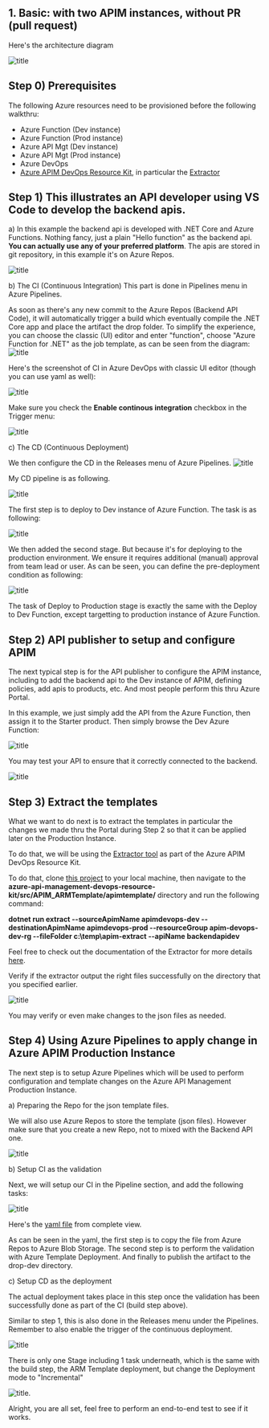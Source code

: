 ## 1. Basic: with two APIM instances, without PR (pull request)
Here's the architecture diagram

![title](images/arch01.png)

## Step 0) Prerequisites
The following Azure resources need to be provisioned before the following walkthru:
* Azure Function (Dev instance)
* Azure Function (Prod instance)
* Azure API Mgt (Dev instance)
* Azure API Mgt (Prod instance)
* Azure DevOps
* [Azure APIM DevOps Resource Kit](https://github.com/Azure/azure-api-management-devops-resource-kit), in particular the [Extractor](https://github.com/Azure/azure-api-management-devops-resource-kit/tree/master/src/APIM_ARMTemplate#Extractor)

## Step 1) This illustrates an API developer using VS Code to develop the backend apis. 

a) In this example the backend api is developed with .NET Core and Azure Functions. Nothing fancy, just a plain "Hello function" as the backend api. **You can actually use any of your preferred platform**.
The apis are stored in git repository, in this example it's on Azure Repos. 

![title](images/azure-repos-for-backend-api.png)

b) The CI (Continuous Integration)
This part is done in Pipelines menu in Azure Pipelines. 

As soon as there's any new commit to the Azure Repos (Backend API Code), it will automatically trigger a build which eventually compile the .NET Core app and place the artifact the drop folder. To simplify the experience, you can choose the classic (UI) editor and enter "function", choose "Azure Function for .NET" as the job template, as can be seen from the diagram:
![title](images/ci-template.png)

Here's the screenshot of CI in Azure DevOps with classic UI editor (though you can use yaml as well):

![title](images/ci-build.png)

Make sure you check the **Enable continous integration** checkbox in the Trigger menu:

![title](images/ci-trigger.png)

c) The CD (Continuous Deployment)

We then configure the CD in the Releases menu of Azure Pipelines. 
![title](images/cd-trigger.png)

My CD pipeline is as following. 

![title](images/cd-main-template.png)

The first step is to deploy to Dev instance of Azure Function. The task is as following:

![title](images/cd-to-dev-function.png)

We then added the second stage. But because it's for deploying to the production environment. We ensure it requires additional (manual) approval from team lead or user. As can be seen, you can define the pre-deployment condition as following:

![title](images/cd-approval-for-prod.png)

The task of Deploy to Production stage is exactly the same with the Deploy to Dev Function, except targetting to production instance of Azure Function.

## Step 2) API publisher to setup and configure APIM
The next typical step is for the API publisher to configure the APIM instance, including to add the backend api to the Dev instance of APIM, defining policies, add apis to products, etc. And most people perform this thru Azure Portal.

In this example, we just simply add the API from the Azure Function, then assign it to the Starter product. Then simply browse the Dev Azure Function:

![title](images/add-api-to-apim.png)

You may test your API to ensure that it correctly connected to the backend.

![title](images/add-api-to-apim-test.png)

## Step 3) Extract the templates
What we want to do next is to extract the templates in particular the changes we made thru the Portal during Step 2 so that it can be applied later on the Production Instance.

To do that, we will be using the [Extractor tool](https://github.com/Azure/azure-api-management-devops-resource-kit/tree/master/src/APIM_ARMTemplate#Extractor) as part of the Azure APIM DevOps Resource Kit. 

To do that, clone [this project](https://github.com/Azure/azure-api-management-devops-resource-kit) to your local machine, then navigate to the **azure-api-management-devops-resource-kit/src/APIM_ARMTemplate/apimtemplate/** directory and run the following command:

**dotnet run extract --sourceApimName apimdevops-dev --destinationApimName apimdevops-prod --resourceGroup apim-devops-dev-rg --fileFolder c:\temp\apim-extract --apiName backendapidev**

Feel free to check out the documentation of the Extractor for more details [here](https://github.com/wely/azure-api-management-devops-resource-kit/tree/master/src/APIM_ARMTemplate#Extractor).

Verify if the extractor output the right files successfully on the directory that you specified earlier.

![title](images/extract-json-files.png)

You may verify or even make changes to the json files as needed.

## Step 4) Using  Azure Pipelines to apply change in Azure APIM Production Instance
The next step is to setup Azure Pipelines which will be used to perform configuration and template changes on the Azure API Management Production Instance.

a) Preparing the Repo for the json template files.

We will also use Azure Repos to store the template (json files). However make sure that you create a new Repo, not to mixed with the Backend API one.

![title](images/new-repo-for-json.png)

b) Setup CI as the validation

Next, we will setup our CI in the Pipeline section, and add the following tasks:

![title](images/ci-apim-devops-metadata.png)

Here's the [yaml file](images/build-apim-instance.yml) from complete view.

As can be seen in the yaml, the first step is to copy the file from Azure Repos to Azure Blob Storage. The second step is to perform the validation with Azure Template Deployment. And finally to publish the artifact to the drop-dev directory. 

c) Setup CD as the deployment

The actual deployment takes place in this step once the validation has been successfully done as part of the CI (build step above).

Similar to step 1, this is also done in the Releases menu under the Pipelines. Remember to also enable the trigger of the continuous deployment. 

![title](images/cd-apim-devops-metadata-pipeline.png)

There is only one Stage including 1 task underneath, which is the same with the build step,  the ARM Template deployment, but change the Deployment mode to "Incremental"

![title](images/cd-apim-devops-metadata.png).

Alright, you are all set, feel free to perform an end-to-end test to see if it works.